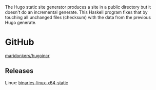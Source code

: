 The Hugo static site generator produces a site in a public directory but it doesn't do an incremental generate. This Haskell program fixes that by touching all unchanged files (checksum) with the data from the previous Hugo generate.

# GitHub

[maridonkers/hugoincr](https://github.com/maridonkers/hugoincr)

## Releases

Linux: [binaries-linux-x64-static](http://)

